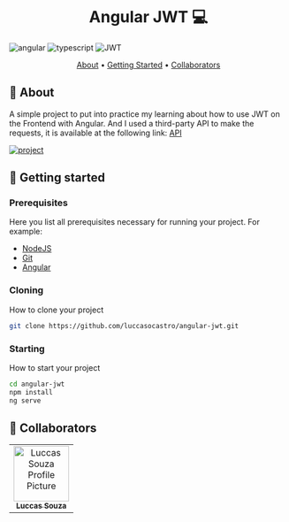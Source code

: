 [TYPESCRIPT__BADGE]: https://img.shields.io/badge/typescript-D4FAFF?style=for-the-badge&logo=typescript
[ANGULAR__BADGE]: https://img.shields.io/badge/Angular-red?style=for-the-badge&logo=angular
[JWT__BADGE]: https://img.shields.io/badge/JWT-black?style=for-the-badge&logo=jwt
[PROJECT__BADGE]: https://img.shields.io/badge/📱Visit_this_project-000?style=for-the-badge&logo=project
[PROJECT__URL]: https://github.com/Fernanda-Kipper/Readme-Templates

<h1 align="center" style="font-weight: bold;">Angular JWT 💻</h1>

![angular][ANGULAR__BADGE]
![typescript][TYPESCRIPT__BADGE]
![JWT][JWT__BADGE]

<p align="center">
 <a href="#about">About</a> • 
 <a href="#started">Getting Started</a> • 
  <a href="#colab">Collaborators</a>
</p>

<h2 id="started">📌 About</h2>

A simple project to put into practice my learning about how to use JWT on the Frontend with Angular. And I used a third-party API to make the requests, it is available at the following link: <a href="https://freeapi.miniprojectideas.com/index.html">API</a>

[![project][PROJECT__BADGE]][PROJECT__URL]

<h2 id="started">🚀 Getting started</h2>

<h3>Prerequisites</h3>

Here you list all prerequisites necessary for running your project. For example:

- [NodeJS](https://nodejs.org/en/download)
- [Git](https://git-scm.com/)
- [Angular](https://angular.io/)

<h3>Cloning</h3>

How to clone your project

```bash
git clone https://github.com/luccasocastro/angular-jwt.git
```

<h3>Starting</h3>

How to start your project

```bash
cd angular-jwt
npm install
ng serve
```

<h2 id="colab">🤝 Collaborators</h2>

<table>
  <tr>
    <td align="center">
      <a href="#">
        <img src="https://avatars.githubusercontent.com/u/83096803?v=4" width="100px;" alt="Luccas Souza Profile Picture"/><br>
        <sub>
          <b>Luccas Souza</b>
        </sub>
      </a>
    </td>
  </tr>
</table>
